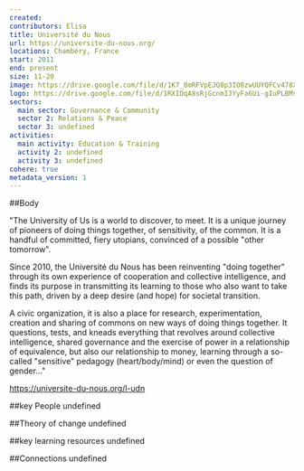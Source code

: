 ```yaml
---
created:
contributors: Elisa
title: Université du Nous
url: https://universite-du-nous.org/
locations: Chambéry, France
start: 2011
end: present
size: 11-20
image: https://drive.google.com/file/d/1K7_8mRFVpEJQ8p3IO8zwUUYQFCv478XR/view?usp=drive_link
logo: https://drive.google.com/file/d/1RXIDqA8sRjGcnmIJYyFa6Ui-gIuPLBMs/view?usp=drive_link
sectors:
  main sector: Governance & Community
  sector 2: Relations & Peace
  sector 3: undefined
activities: 
  main activity: Education & Training
  activity 2: undefined
  activity 3: undefined
cohere: true
metadata_version: 1
---
```



##Body

"The University of Us is a world to discover, to meet. It is a unique journey of pioneers of doing things together, of sensitivity, of the common. It is a handful of committed, fiery utopians, convinced of a possible "other tomorrow".

Since 2010, the Université du Nous has been reinventing "doing together" through its own experience of cooperation and collective intelligence, and finds its purpose in transmitting its learning to those who also want to take this path, driven by a deep desire (and hope) for societal transition.

A civic organization, it is also a place for research, experimentation, creation and sharing of commons on new ways of doing things together. It questions, tests, and kneads everything that revolves around collective intelligence, shared governance and the exercise of power in a relationship of equivalence, but also our relationship to money, learning through a so-called "sensitive" pedagogy (heart/body/mind) or even the question of gender..."

https://universite-du-nous.org/l-udn


##key People
undefined

##Theory of change
undefined

##key learning resources
undefined

##Connections
undefined

